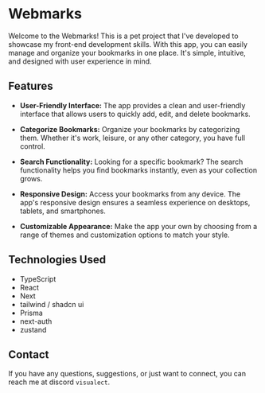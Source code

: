# Webmarks

Welcome to the Webmarks! This is a pet project that I've developed to showcase my front-end development skills. With this app, you can easily manage and organize your bookmarks in one place. It's simple, intuitive, and designed with user experience in mind.

## Features

- **User-Friendly Interface:** The app provides a clean and user-friendly interface that allows users to quickly add, edit, and delete bookmarks.

- **Categorize Bookmarks:** Organize your bookmarks by categorizing them. Whether it's work, leisure, or any other category, you have full control.

- **Search Functionality:** Looking for a specific bookmark? The search functionality helps you find bookmarks instantly, even as your collection grows.

- **Responsive Design:** Access your bookmarks from any device. The app's responsive design ensures a seamless experience on desktops, tablets, and smartphones.

- **Customizable Appearance:** Make the app your own by choosing from a range of themes and customization options to match your style.

## Technologies Used

- TypeScript
- React
- Next
- tailwind / shadcn ui
- Prisma
- next-auth
- zustand

## Contact

If you have any questions, suggestions, or just want to connect, you can reach me at discord ```visualect```.
